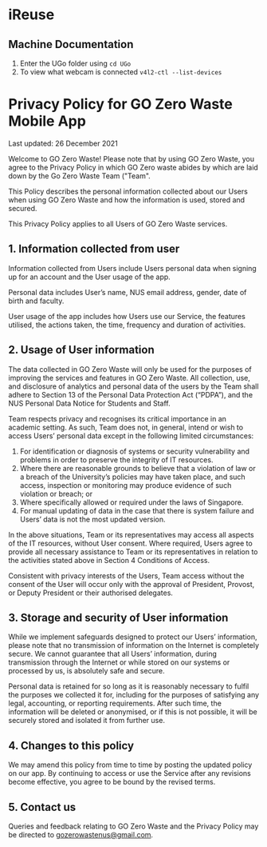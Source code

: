 # iReuse

## Machine Documentation

1. Enter the UGo folder using `cd UGo`
2. To view what webcam is connected `v4l2-ctl --list-devices`

# Privacy Policy for GO Zero Waste Mobile App

Last updated: 26 December 2021

Welcome to GO Zero Waste! Please note that by using GO Zero Waste, you agree to the Privacy Policy in which GO Zero waste abides by which are laid down by the Go Zero Waste Team ("Team".

This Policy describes the personal information collected about our Users when using GO Zero Waste and how the information is used, stored and secured.

This Privacy Policy applies to all Users of GO Zero Waste services.

## 1. Information collected from user

Information collected from Users include Users personal data when signing up for an account and the User usage of the app.

Personal data includes User’s name, NUS email address, gender, date of birth and faculty.

User usage of the app includes how Users use our Service, the features utilised, the actions taken, the time, frequency and duration of activities.

## 2. Usage of User information

The data collected in GO Zero Waste will only be used for the purposes of improving the services and features in GO Zero Waste. All collection, use, and disclosure of analytics and personal data of the users by the Team shall adhere to Section 13 of the Personal Data Protection Act (“PDPA”), and the NUS Personal Data Notice for Students and Staff.

Team respects privacy and recognises its critical importance in an academic setting. As such, Team does not, in general, intend or wish to access Users’ personal data except in the following limited circumstances:

1. For identification or diagnosis of systems or security vulnerability and problems in order to preserve the integrity of IT resources.
2. Where there are reasonable grounds to believe that a violation of law or a breach of the University’s policies may have taken place, and such access, inspection or monitoring may produce evidence of such violation or breach; or
3. Where specifically allowed or required under the laws of Singapore.
4. For manual updating of data in the case that there is system failure and Users’ data is not the most updated version.

In the above situations, Team or its representatives may access all aspects of the IT resources, without User consent. Where required, Users agree to provide all necessary assistance to Team or its representatives in relation to the activities stated above in Section 4 Conditions of Access.

Consistent with privacy interests of the Users, Team access without the consent of the User will occur only with the approval of President, Provost, or Deputy President or their authorised delegates.

## 3. Storage and security of User information

While we implement safeguards designed to protect our Users’ information, please note that no transmission of information on the Internet is completely secure. We cannot guarantee that all Users’ information, during transmission through the Internet or while stored on our systems or processed by us, is absolutely safe and secure.

Personal data is retained for so long as it is reasonably necessary to fulfil the purposes we collected it for, including for the purposes of satisfying any legal, accounting, or reporting requirements. After such time, the information will be deleted or anonymised, or if this is not possible, it will be securely stored and isolated it from further use.

## 4. Changes to this policy

We may amend this policy from time to time by posting the updated policy on our app. By continuing to access or use the Service after any revisions become effective, you agree to be bound by the revised terms.

## 5. Contact us

Queries and feedback relating to GO Zero Waste and the Privacy Policy may be directed to gozerowastenus@gmail.com.
